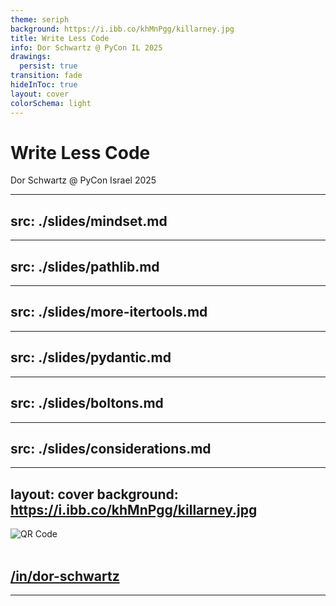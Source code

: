 ```yaml
---
theme: seriph
background: https://i.ibb.co/khMnPgg/killarney.jpg
title: Write Less Code
info: Dor Schwartz @ PyCon IL 2025
drawings:
  persist: true
transition: fade
hideInToc: true
layout: cover
colorSchema: light
---
```


<style>
.slidev-code {
  --slidev-code-font-size: 16px; 
  font-size: var(--slidev-code-font-size) !important;
}
</style>
 
# Write Less Code

Dor Schwartz @ PyCon Israel 2025

---
src: ./slides/mindset.md
---
---
src: ./slides/pathlib.md
---
---
src: ./slides/more-itertools.md
--- 
---
src: ./slides/pydantic.md
---
---
src: ./slides/boltons.md
---
---
src: ./slides/considerations.md
---
---
layout: cover
background: https://i.ibb.co/khMnPgg/killarney.jpg
---

<div class="flex justify-center">
  <img src="./qr-code.png" alt="QR Code" class="w-100 h-100" />
</div>

<br>

## [/in/dor-schwartz](https://www.linkedin.com/in/dor-schwartz/)

---